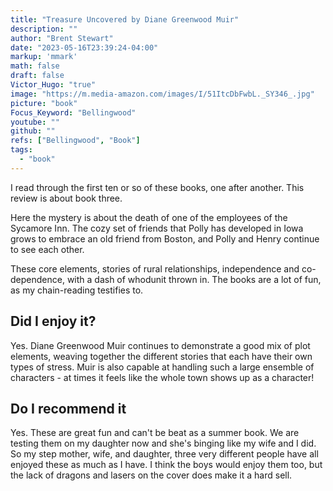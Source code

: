 ```yaml
---
title: "Treasure Uncovered by Diane Greenwood Muir"
description: ""
author: "Brent Stewart"
date: "2023-05-16T23:39:24-04:00"
markup: 'mmark'
math: false
draft: false
Victor_Hugo: "true"
image: "https://m.media-amazon.com/images/I/51ItcDbFwbL._SY346_.jpg"
picture: "book"
Focus_Keyword: "Bellingwood"
youtube: ""
github: ""
refs: ["Bellingwood", "Book"]
tags:
  - "book"
---
```


 I read through the first ten or so of these books, one after another.  This review is about book three.
 
 Here the mystery is about the death of one of the employees of the Sycamore Inn.   The cozy set of friends that Polly has developed in Iowa grows to embrace an old friend from Boston, and Polly and Henry continue to see each other.  

 These core elements, stories of rural relationships, independence and co-dependence, with a dash of whodunit thrown in.  The books are a lot of fun, as my chain-reading testifies to.

## Did I enjoy it?
 Yes.  Diane Greenwood Muir continues to demonstrate a good mix of plot elements, weaving together the different stories that each have their own types of stress.  Muir is also capable at handling such a large ensemble of characters - at times it feels like the whole town shows up as a character!

 ## Do I recommend it
 Yes.  These are great fun and can't be beat as a summer book.  We are testing them on my daughter now and she's binging like my wife and I did.  So my step mother, wife, and daughter, three very different people have all enjoyed these as much as I have.  I think the boys would enjoy them too, but the lack of dragons and lasers on the cover does make it a hard sell.